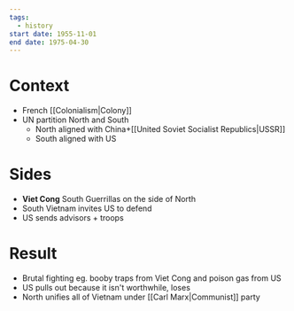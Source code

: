 ```yaml
---
tags:
  - history
start date: 1955-11-01
end date: 1975-04-30
---
```

# Context
- French [[Colonialism|Colony]]
- UN partition North and South
	- North aligned with China+[[United Soviet Socialist Republics|USSR]]
	- South aligned with US
# Sides
- **Viet Cong** South Guerrillas on the side of North
- South Vietnam invites US to defend 
- US sends advisors + troops
# Result
- Brutal fighting eg. booby traps from Viet Cong and poison gas from US
- US pulls out because it isn't worthwhile, loses
- North unifies all of Vietnam under [[Carl Marx|Communist]] party